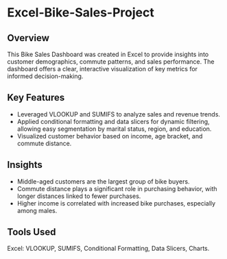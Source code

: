 # Excel-Bike-Sales-Project

## Overview

This Bike Sales Dashboard was created in Excel to provide insights into customer demographics, commute patterns, and sales performance. The dashboard offers a clear, interactive visualization of key metrics for informed decision-making.

## Key Features

- Leveraged VLOOKUP and SUMIFS to analyze sales and revenue trends.
- Applied conditional formatting and data slicers for dynamic filtering, allowing easy segmentation by marital status, region, and education.
- Visualized customer behavior based on income, age bracket, and commute distance.

## Insights

- Middle-aged customers are the largest group of bike buyers.
- Commute distance plays a significant role in purchasing behavior, with longer distances linked to fewer purchases.
- Higher income is correlated with increased bike purchases, especially among males.

## Tools Used

Excel: VLOOKUP, SUMIFS, Conditional Formatting, Data Slicers, Charts.
